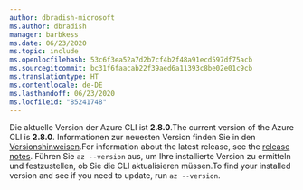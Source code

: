 ```yaml
---
author: dbradish-microsoft
ms.author: dbradish
manager: barbkess
ms.date: 06/23/2020
ms.topic: include
ms.openlocfilehash: 53c6f3ea52a7d2b7cf4b2f48a91ecd597df75acb
ms.sourcegitcommit: bc31f6faacab22f39aed6a11393c8be02e01c9cb
ms.translationtype: HT
ms.contentlocale: de-DE
ms.lasthandoff: 06/23/2020
ms.locfileid: "85241748"
---
```

<span data-ttu-id="75a7f-101">Die aktuelle Version der Azure CLI ist __2.8.0__.</span><span class="sxs-lookup"><span data-stu-id="75a7f-101">The current version of the Azure CLI is __2.8.0__.</span></span> <span data-ttu-id="75a7f-102">Informationen zur neuesten Version finden Sie in den [Versionshinweisen](../release-notes-azure-cli.md).</span><span class="sxs-lookup"><span data-stu-id="75a7f-102">For information about the latest release, see the [release notes](../release-notes-azure-cli.md).</span></span> <span data-ttu-id="75a7f-103">Führen Sie `az --version` aus, um Ihre installierte Version zu ermitteln und festzustellen, ob Sie die CLI aktualisieren müssen.</span><span class="sxs-lookup"><span data-stu-id="75a7f-103">To find your installed version and see if you need to update, run `az --version`.</span></span>
